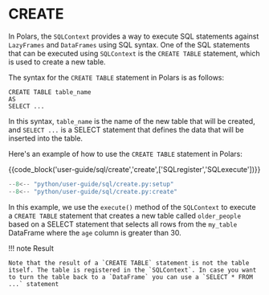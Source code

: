 # CREATE

In Polars, the `SQLContext` provides a way to execute SQL statements against `LazyFrames` and
`DataFrames` using SQL syntax. One of the SQL statements that can be executed using `SQLContext` is
the `CREATE TABLE` statement, which is used to create a new table.

The syntax for the `CREATE TABLE` statement in Polars is as follows:

```
CREATE TABLE table_name
AS
SELECT ...
```

In this syntax, `table_name` is the name of the new table that will be created, and `SELECT ...` is
a SELECT statement that defines the data that will be inserted into the table.

Here's an example of how to use the `CREATE TABLE` statement in Polars:

{{code_block('user-guide/sql/create','create',['SQLregister','SQLexecute'])}}

```python exec="on" result="text" session="user-guide/sql"
--8<-- "python/user-guide/sql/create.py:setup"
--8<-- "python/user-guide/sql/create.py:create"
```

In this example, we use the `execute()` method of the `SQLContext` to execute a `CREATE TABLE`
statement that creates a new table called `older_people` based on a SELECT statement that selects
all rows from the `my_table` DataFrame where the `age` column is greater than 30.

!!! note Result

    Note that the result of a `CREATE TABLE` statement is not the table itself. The table is registered in the `SQLContext`. In case you want to turn the table back to a `DataFrame` you can use a `SELECT * FROM ...` statement
